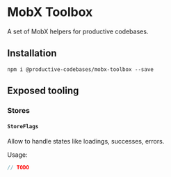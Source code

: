 # MobX Toolbox

A set of MobX helpers for productive codebases.

## Installation

```
npm i @productive-codebases/mobx-toolbox --save
```

## Exposed tooling

### Stores

#### `StoreFlags`

Allow to handle states like loadings, successes, errors.

Usage:

```ts
// TODO
```
